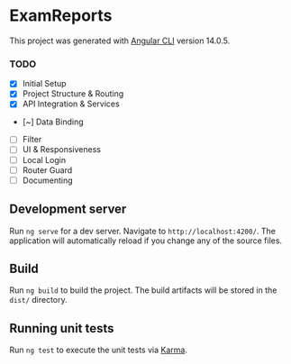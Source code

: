 # ExamReports

This project was generated with [Angular CLI](https://github.com/angular/angular-cli) version 14.0.5.

### TODO

- [x] Initial Setup
- [x] Project Structure & Routing
- [x] API Integration & Services
- [~] Data Binding
- [ ] Filter
- [ ] UI & Responsiveness
- [ ] Local Login
- [ ] Router Guard
- [ ] Documenting

## Development server

Run `ng serve` for a dev server. Navigate to `http://localhost:4200/`. The application will automatically reload if you change any of the source files.

## Build

Run `ng build` to build the project. The build artifacts will be stored in the `dist/` directory.

## Running unit tests

Run `ng test` to execute the unit tests via [Karma](https://karma-runner.github.io).
